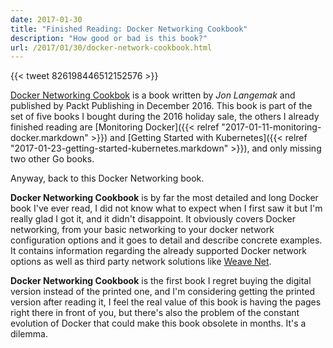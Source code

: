 ```yaml
---
date: 2017-01-30
title: "Finished Reading: Docker Networking Cookbook"
description: "How good or bad is this book?"
url: /2017/01/30/docker-network-cookbook.html
---
```


{{< tweet 826198446512152576 >}}

[Docker Networking Cookbok](https://www.packtpub.com/networking-and-servers/docker-networking-cookbook) is a book written by _Jon Langemak_ and published by Packt Publishing in December 2016. This book is part of the set of five books I bought during the 2016 holiday sale, the others I already finished reading are [Monitoring Docker]({{< relref "2017-01-11-monitoring-docker.markdown" >}}) and [Getting Started with Kubernetes]({{< relref "2017-01-23-getting-started-kubernetes.markdown" >}}), and only missing two other Go books.

Anyway, back to this Docker Networking book.

**Docker Networking Cookbook** is by far the most detailed and long Docker book I've ever read, I did not know what to expect when I first saw it but I'm really glad I got it, and it didn't disappoint. It obviously covers Docker networking, from your basic networking to your docker network configuration options and it goes to detail and describe concrete examples. It contains information regarding the already supported Docker network options as well as third party network solutions like [Weave Net](https://github.com/weaveworks/weave).

**Docker Networking Cookbook** is the first book I regret buying the digital version instead of the printed one, and I'm considering getting the printed version after reading it, I feel the real value of this book is having the pages right there in front of you, but there's also the problem of the constant evolution of Docker that could make this book obsolete in months. It's a dilemma. 
